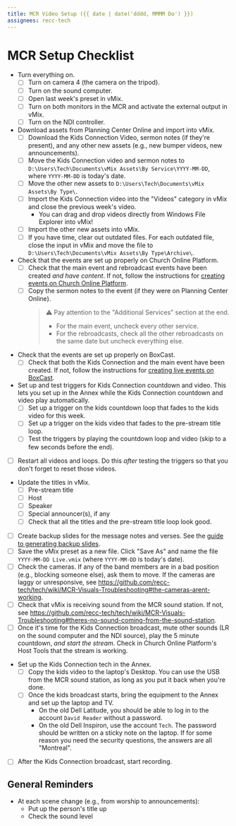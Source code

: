 ```yaml
---
title: MCR Video Setup ({{ date | date('dddd, MMMM Do') }})
assignees: recc-tech
---
```


# MCR Setup Checklist

- Turn everything on.
    - [ ] Turn on camera 4 (the camera on the tripod).
    - [ ] Turn on the sound computer.
    - [ ] Open last week's preset in vMix.
    - [ ] Turn on both monitors in the MCR and activate the external output in vMix.
    - [ ] Turn on the NDI controller.
- Download assets from Planning Center Online and import into vMix.
    - [ ] Download the Kids Connection Video, sermon notes (if they're present), and any other new assets (e.g., new bumper videos, new announcements).
    - [ ] Move the Kids Connection video and sermon notes to `D:\Users\Tech\Documents\vMix Assets\By Service\YYYY-MM-DD`, where `YYYY-MM-DD` is today's date.
    - [ ] Move the other new assets to `D:\Users\Tech\Documents\vMix Assets\By Type\`.
    - [ ] Import the Kids Connection video into the "Videos" category in vMix and close the previous week's video.
        - You can drag and drop videos directly from Windows File Explorer into vMix!
    - [ ] Import the other new assets into vMix.
    - [ ] If you have time, clear out outdated files. For each outdated file, close the input in vMix and move the file to `D:\Users\Tech\Documents\vMix Assets\By Type\Archive\`.
- Check that the events are set up properly on Church Online Platform.
    - [ ] Check that the main event and rebroadcast events have been created _and have content_. If not, follow the instructions for [creating events on Church Online Platform](https://github.com/recc-tech/tech/wiki/Creating-Events-on-Church-Online-Platform).
    - [ ] Copy the sermon notes to the event (if they were on Planning Center Online).
        > :warning: Pay attention to the "Additional Services" section at the end.
        > - For the main event, uncheck every other service.
        > - For the rebroadcasts, check all the other rebroadcasts on the same date but uncheck everything else.
- Check that the events are set up properly on BoxCast.
    - [ ] Check that both the Kids Connection and the main event have been created. If not, follow the instructions for [creating live events on BoxCast](https://github.com/recc-tech/tech/wiki/Creating-Live-Events-on-BoxCast).
- Set up and test triggers for Kids Connection countdown and video. This lets you set up in the Annex while the Kids Connection countdown and video play automatically.
    - [ ] Set up a trigger on the kids countdown loop that fades to the kids video for this week.
    - [ ] Set up a trigger on the kids video that fades to the pre-stream title loop.
    - [ ] Test the triggers by playing the countdown loop and video (skip to a few seconds before the end).
- [ ] Restart all videos and loops. Do this _after_ testing the triggers so that you don't forget to reset those videos.
- Update the titles in vMix.
    - [ ] Pre-stream title
    - [ ] Host
    - [ ] Speaker
    - [ ] Special announcer(s), if any
    - [ ] Check that all the titles and the pre-stream title loop look good.
- [ ] Create backup slides for the message notes and verses. See the [guide to generating backup slides](https://github.com/recc-tech/tech/wiki/Generating-Backup-Slides).
- [ ] Save the vMix preset as a new file. Click "Save As" and name the file `YYYY-MM-DD Live.vmix` (where `YYYY-MM-DD` is today's date).
- [ ] Check the cameras. If any of the band members are in a bad position (e.g., blocking someone else), ask them to move. If the cameras are laggy or unresponsive, see https://github.com/recc-tech/tech/wiki/MCR-Visuals-Troubleshooting#the-cameras-arent-working.
- [ ] Check that vMix is receiving sound from the MCR sound station. If not, see https://github.com/recc-tech/tech/wiki/MCR-Visuals-Troubleshooting#theres-no-sound-coming-from-the-sound-station.
- [ ] Once it's time for the Kids Connection broadcast, mute other sounds (LR on the sound computer and the NDI source), play the 5 minute countdown, _and start the stream_. Check in Church Online Platform's Host Tools that the stream is working.
- Set up the Kids Connection tech in the Annex.
    - [ ] Copy the kids video to the laptop's Desktop. You can use the USB from the MCR sound station, as long as you put it back when you're done.
    - [ ] Once the kids broadcast starts, bring the equipment to the Annex and set up the laptop and TV.
        - On the old Dell Latitude, you should be able to log in to the account `David Reader` without a password.
        - On the old Dell Inspiron, use the account `Tech`. The password should be written on a sticky note on the laptop. If for some reason you need the security questions, the answers are all "Montreal".
- [ ] After the Kids Connection broadcast, start recording.

## General Reminders
- At each scene change (e.g., from worship to announcements):
    - Put up the person's title up
    - Check the sound level
